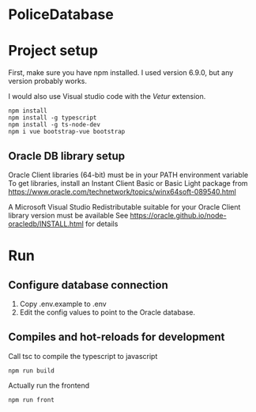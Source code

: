 # PoliceDatabase

# Project setup
First, make sure you have npm installed. I used version 6.9.0, but any version probably works.

I would also use Visual studio code with the *Vetur* extension.

```
npm install
npm install -g typescript
npm install -g ts-node-dev
npm i vue bootstrap-vue bootstrap
```
## Oracle DB library setup
Oracle Client libraries (64-bit) must be in your PATH environment variable
To get libraries, install an Instant Client Basic or Basic Light package from
https://www.oracle.com/technetwork/topics/winx64soft-089540.html

A Microsoft Visual Studio Redistributable suitable for your Oracle Client library version must be available
See https://oracle.github.io/node-oracledb/INSTALL.html for details

# Run

## Configure database connection
1. Copy .env.example to .env
2. Edit the config values to point to the Oracle database.

## Compiles and hot-reloads for development

Call tsc to compile the typescript to javascript
```
npm run build
```

Actually run the frontend
```
npm run front
```
